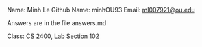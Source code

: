 Name: Minh Le
Github Name: minhOU93
Email: ml007921@ou.edu

Answers are in the file answers.md

Class: CS 2400, Lab Section 102

